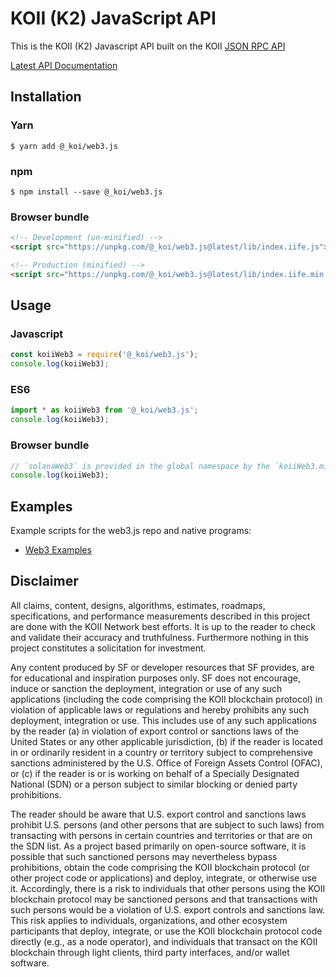 
# KOII (K2) JavaScript API

This is the KOII (K2) Javascript API built on the KOII [JSON RPC API](https://docs.solana.com/apps/jsonrpc-api)

[Latest API Documentation](https://solana-labs.github.io/solana-web3.js/)

## Installation

### Yarn

```
$ yarn add @_koi/web3.js
```

### npm

```
$ npm install --save @_koi/web3.js
```

### Browser bundle

```html
<!-- Development (un-minified) -->
<script src="https://unpkg.com/@_koi/web3.js@latest/lib/index.iife.js"></script>

<!-- Production (minified) -->
<script src="https://unpkg.com/@_koi/web3.js@latest/lib/index.iife.min.js"></script>
```

## Usage

### Javascript

```js
const koiiWeb3 = require('@_koi/web3.js');
console.log(koiiWeb3);
```

### ES6

```js
import * as koiiWeb3 from '@_koi/web3.js';
console.log(koiiWeb3);
```

### Browser bundle

```js
// `solanaWeb3` is provided in the global namespace by the `koiiWeb3.min.js` script bundle.
console.log(koiiWeb3);
```

## Examples

Example scripts for the web3.js repo and native programs:

- [Web3 Examples](https://github.com/koii-network/k2-web3.js/tree/master/examples)


## Disclaimer

All claims, content, designs, algorithms, estimates, roadmaps,
specifications, and performance measurements described in this project
are done with the KOII Network best efforts. It is up to
the reader to check and validate their accuracy and truthfulness.
Furthermore nothing in this project constitutes a solicitation for
investment.

Any content produced by SF or developer resources that SF provides, are
for educational and inspiration purposes only. SF does not encourage,
induce or sanction the deployment, integration or use of any such
applications (including the code comprising the KOII blockchain
protocol) in violation of applicable laws or regulations and hereby
prohibits any such deployment, integration or use. This includes use of
any such applications by the reader (a) in violation of export control
or sanctions laws of the United States or any other applicable
jurisdiction, (b) if the reader is located in or ordinarily resident in
a country or territory subject to comprehensive sanctions administered
by the U.S. Office of Foreign Assets Control (OFAC), or (c) if the
reader is or is working on behalf of a Specially Designated National
(SDN) or a person subject to similar blocking or denied party
prohibitions.

The reader should be aware that U.S. export control and sanctions laws
prohibit U.S. persons (and other persons that are subject to such laws)
from transacting with persons in certain countries and territories or
that are on the SDN list. As a project based primarily on open-source
software, it is possible that such sanctioned persons may nevertheless
bypass prohibitions, obtain the code comprising the KOII blockchain
protocol (or other project code or applications) and deploy, integrate,
or otherwise use it. Accordingly, there is a risk to individuals that
other persons using the KOII blockchain protocol may be sanctioned
persons and that transactions with such persons would be a violation of
U.S. export controls and sanctions law. This risk applies to
individuals, organizations, and other ecosystem participants that
deploy, integrate, or use the KOII blockchain protocol code directly
(e.g., as a node operator), and individuals that transact on the KOII
blockchain through light clients, third party interfaces, and/or wallet
software.
